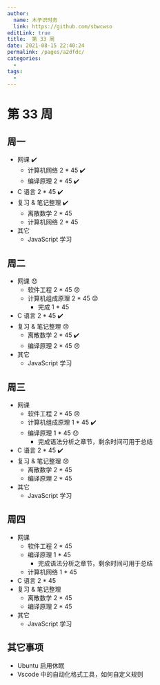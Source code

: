 ```yaml
---
author: 
  name: 木子识时务
  link: https://github.com/sbwcwso
editLink: true
title:  第 33 周
date: 2021-08-15 22:40:24
permalink: /pages/a2dfdc/
categories: 
  - 
tags: 
  - 
---
```


# 第 33 周

## 周一

* 网课 ✔️
  * 计算机网络 2 * 45 ✔️
  * 编译原理 2 * 45  ✔️
* C 语言 2 * 45 ✔️
* 复习 & 笔记整理 ✔️
  * 离散数学 2 * 45  
  * 计算机网络 2 * 45
* 其它
  * JavaScript 学习

## 周二

* 网课 ️😞
  * 软件工程 2 * 45 😞
  * 计算机组成原理 2 * 45  😞
    * 完成 1 * 45
* C 语言 2 * 45  ✔️
* 复习 & 笔记整理 😞
  * 离散数学 2 * 45 ✔️
  * 编译原理 2 * 45 😞
* 其它
  * JavaScript 学习

## 周三

* 网课
  * 软件工程 2 * 45 😞
  * 计算机组成原理 1 * 45 ✔️
  * 编译原理 1 * 45 😞
    * 完成语法分析之章节，剩余时间可用于总结
* C 语言 2 * 45  ✔️
* 复习 & 笔记整理 😞
  * 离散数学 2 * 45
  * 编译原理 2 * 45
* 其它
  * JavaScript 学习

## 周四

* 网课
  * 软件工程 2 * 45
  * 编译原理 1 * 45
    * 完成语法分析之章节，剩余时间可用于总结
  * 计算机网络 1 * 45
* C 语言 2 * 45
* 复习 & 笔记整理
  * 离散数学 2 * 45
  * 编译原理 2 * 45
* 其它
  * JavaScript 学习

## 其它事项

* Ubuntu 启用休眠
* Vscode 中的自动化格式工具，如何自定义规则
